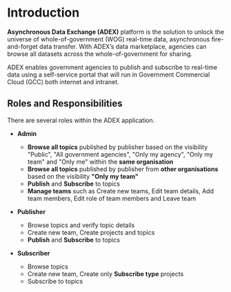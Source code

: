 
# Introduction #


**Asynchronous Data Exchange (ADEX)** platform is the solution to unlock the universe of whole-of-government (WOG) real-time data, asynchronous fire-and-forget data transfer. With ADEX’s data marketplace, agencies can browse all datasets across the whole-of-government for sharing.

ADEX enables government agencies to publish and subscribe to real-time data using a self-service portal that will run in  Government Commercial Cloud (GCC) both internet and intranet.

## Roles and Responsibilities

There are several roles within the ADEX application.

- **Admin**

  - **Browse all topics** published by publisher based on the visibility  "Public", "All government agencies", "Only my agency", "Only my team" and "Only me" within the **same organisation**
  - **Browse all topics** published by publisher from **other organisations** based on the visibility **"Only my team"**
  - **Publish** and **Subscribe** to topics
  - **Manage teams** such as Create new teams, Edit team details, Add team members, Edit role of team members and Leave team
  
- **Publisher**	

  - Browse topics and verify topic details
  - Create new team, Create projects and topics
  - **Publish** and **Subscribe** to topics
  
- **Subscriber**

  - Browse topics 
  - Create new team, Create only **Subscribe type** projects
  - Subscribe to topics


